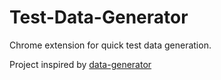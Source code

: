 # Test-Data-Generator
Chrome extension for quick test data generation.

Project inspired by [data-generator](https://chrome.google.com/webstore/detail/data-generator/ocaojfcfeffaeabdhhplnanikiimgndi)
